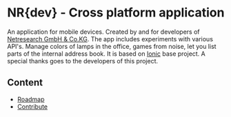 NR{dev} - Cross platform application
====================================


An application for mobile devices. Created by and for developers of [Netresearch GmbH & Co.KG](http://netresearch.de).
The app includes experiments with various API's. Manage colors of lamps in the office, games from noise, let you list parts of the internal address book.
It is based on [Ionic](ionicframework.com) base project. A special thanks goes to the developers of this project.


## Content
- [Roadmap](docs/roadmap.md)
- [Contribute](docs/contribute.md)
